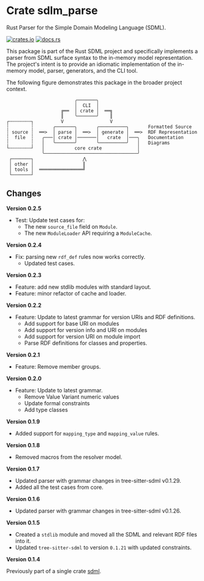 # Crate sdlm_parse

Rust Parser for the Simple Domain Modeling Language (SDML).

[![crates.io](https://img.shields.io/crates/v/sdml_parse.svg)](https://crates.io/crates/sdml_parse)
[![docs.rs](https://docs.rs/sdml_parse/badge.svg)](https://docs.rs/sdml_parse)

This package is part of the Rust SDML project and specifically implements a parser from SDML surface syntax to the
in-memory model representation. The project's intent is to provide an idiomatic implementation of the in-memory model,
parser, generators, and the CLI tool.

The following figure demonstrates this package in the broader project context.

```
                         ╭───────╮
                         │  CLI  │
                    ╔══  │ crate │  ══╗
                    ║    ╰───────╯    ║
┌╌╌╌╌╌╌╌╌┐          V                 V
┆        ┆       ╭───────╮       ╭──────────╮       Formatted Source
┆ source ┆  ══>  │ parse │  ══>  │ generate │  ══>  RDF Representation 
┆  file  ┆   ╭───│ crate │───────│   crate  │───╮   Documentation
┆        ┆   │   ╰───────╯       ╰──────────╯   │   Diagrams
└╌╌╌╌╌╌╌╌┘   │           core crate             │
             ╰──────────────────────────────────╯
 ┌───────┐                  ⋀
 │ other │                  ║
 │ tools │  ════════════════╝
 └───────┘
```

## 
## Changes

**Version 0.2.5**

* Test: Update test cases for:
  * The new `source_file` field on `Module`.
  * The new `ModuleLoader` API requiring a `ModuleCache`.

**Version 0.2.4**

* Fix: parsing new `rdf_def` rules now works correctly.
  * Updated test cases.

**Version 0.2.3**

* Feature: add new stdlib modules with standard layout.
* Feature: minor refactor of cache and loader.

**Version 0.2.2**

* Feature: Update to latest grammar for version URIs and RDF definitions.
  * Add support for base URI on modules
  * Add support for version info and URI on modules
  * Add support for version URI on module import
  * Parse RDF definitions for classes and properties.

**Version 0.2.1**

* Feature: Remove member groups.

**Version 0.2.0**

* Feature: Update to latest grammar.
  * Remove Value Variant numeric values
  * Update formal constraints
  * Add type classes

**Version 0.1.9**

* Added support for `mapping_type` and `mapping_value` rules.

**Version 0.1.8**

* Removed macros from the resolver model.

**Version 0.1.7**

* Updated parser with grammar changes in tree-sitter-sdml v0.1.29.
* Added all the test cases from core.


**Version 0.1.6**

* Updated parser with grammar changes in tree-sitter-sdml v0.1.26.

**Version 0.1.5**

* Created a `stdlib` module and moved all the SDML and relevant RDF files into it.
* Updated `tree-sitter-sdml` to version `0.1.21` with updated constraints.

**Version 0.1.4**

Previously part of a single crate [sdml](https://crates.io/crates/sdml).
